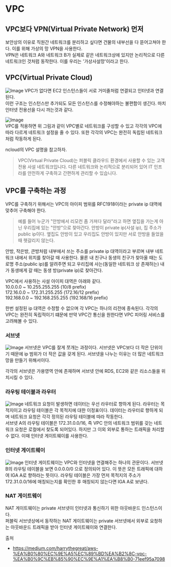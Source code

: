 # VPC 
## VPC보다 VPN(Virtual Private Network) 먼저
보안상의 이유로 직원간 네트워크를 분리하고 싶다면 건물의 내부선을 다 뜯어고쳐야 한다. 이를 위해 가상의 망 VPN을 사용한다.  
VPN은 네트워크 A와 네트워크 B가 실제로 같은 네트워크상에 있지만 논리적으로 다른 네트워크인 것처럼 동작한다. 이를 우리는 '가상사설망'이라고 한다.  

## VPC(Virtual Private Cloud)  
![Image](https://github.com/user-attachments/assets/30d2fabf-d5df-42f4-a0bb-8e6709a7035b)
VPC가 없다면 EC2 인스턴스들이 서로 거미줄처럼 연결되고 인터넷과 연결된다.  
이런 구조는 인스턴스만 추가되도 모든 인스턴스를 수정해야하는 불편함이 생긴다. 마치 인터넷 전용선을 다시 까는것과 같다.  
  
![Image](https://github.com/user-attachments/assets/eab71d2a-1f85-44c0-ad88-fcbb838dd311)  
VPC를 적용하면 위 그림과 같이 VPC별로 네트워크를 구성할 수 있고 각각의 VPC에 따라 다르게 네트워크 설정을 줄 수 있다. 또한 각각의 VPC는 완전히 독립된 네트워크처럼 작동하게 된다.  
  
ncloud의 VPC 설명을 참고하자.  
> VPC(Virtual Private Cloud)는 퍼블릭 클라우드 환경에서 사용할 수 있는 고객 전용 사설 네트워크입니다. 다른 네트워크와 논리적으로 분리되어 있어 IT 인프라를 안전하게 구축하고 간편하게 관리할 수 있습니다.
  
## VPC를 구축하는 과정
VPC를 구축하기 위해서는 VPC의 아이피 범위를 RFC1918이라는 private ip 대역에 맞추어 구축해야 한다.  
> 예를 들어 누군가 "안방에서 리모컨 좀 가져다 달라"라고 하면 옆집을 가는게 아닌 우리집에 있는 "안방"으로 찾아간다. 안방이 private ip(사설 ip), 집 주소가 public ip이다. 옆집도 안방이 있고 우리집도 안방이 있지만 서로 안방을 들었을 때 헷갈리지 않는다.  

안방, 작은방, 큰방처럼 내부에서 쓰는 주소를 private ip 대역이라고 부르며 내부 네트워크 내에서 위치를 찾아갈 때 사용한다. 물론 내 친구나 동생의 친구가 찾아올 때는 도로명 주소(public ip)를 알려주면 되고 우리집에 사는(동일한 네트워크 상 존재하는) 내가 동생에게 갈 때는 동생 방(private ip)로 찾아간다.  
  
VPC에서 사용하는 사설 아이피 대역은 아래와 같다.  
10.0.0.0 ~ 10.255.255.255 (10/8 prefix)  
172.16.0.0 ~ 172.31.255.255 (172.16/12 prefix)  
192.168.0.0 ~ 192.168.255.255 (192.168/16 prefix)  

한번 설정된 ip 대역은 수정할 수 없으며 각 VPC는 하나의 리전에 종속된다. 각각의 VPC는 완전히 독립적이기 떄문에 만약 VPC간 통신을 원한다면 VPC 피어링 서비스를 고려해볼 수 있다.  
  
### 서브넷
![Image](https://github.com/user-attachments/assets/f8d096e1-3960-4084-989b-65b57a1ffe9d)
서브넷은 VPC를 잘게 쪼개는 과정이다. 서브넷은 VPC보다 더 작은 단위이기 때문에 ip 범위가 더 작은 값을 갖게 된다. 서브넷을 나누는 이유는 더 많은 네트워크망을 만들기 위해서이다.  
  
각각의 서브넷은 가용영역 안에 존재하며 서브넷 안에 RDS, EC2와 같은 리소스들을 위치시킬 수 있다.  
  
### 라우팅 테이블과 라우터
![Image](https://github.com/user-attachments/assets/95884419-6b46-42dc-975e-eb9e5506e32a)
네트워크 요청이 발생하면 데이터는 우선 라우터로 향하게 된다. 라우터는 목적지이고 라우팅 테이블은 각 목적지에 대한 이정표이다. 데이터는 라우터로 향하게 되며 네트워크 요청은 각각 정의된 라우팅 테이블에 따라 작동한다.  
서브넷 A의 라우팅 테이블은 172.31.0.0/16, 즉 VPC 안의 네트워크 범위를 갖는 네트워크 요청은 로컬에서 찾도록 되어있다. 하지만 그 이외 외부로 통하는 트래픽을 처리할 수 없다. 이때 인터넷 게이트웨이를 사용한다.  
  
### 인터넷 게이트웨이
![Image](https://github.com/user-attachments/assets/95e66f02-96d4-4cb0-9f0d-09554adf6cdc)
인터넷 게이트웨이는 VPC와 인터넷을 연결해주는 하나의 관문이다. 서브넷 B의 라우팅 테이블을 보면 0.0.0.0/0 으로 정의되어 있다. 이 뜻은 모든 트래픽에 대하여 IGA A로 향하라는 뜻이다. 라우팅 테이블은 가장 먼저 목적지의 주소가 172.31.0.0/16에 매칭되는지를 확인한 후 매칭되지 않는다면 IGA A로 보낸다.  
  
### NAT 게이트웨이
NAT 게이트웨이는 private 서브넷이 인터넷과 통신하기 위한 아웃바운드 인스턴스이다.  
퍼블릭 서브넷상에서 동작하는 NAT 게이트웨이는 private 서브넷에서 외부로 요청하는 아웃바운드 트래픽을 받아 인터넷 게이트웨이와 연결한다.  
  
출처  
- https://medium.com/harrythegreat/aws-%EA%B0%80%EC%9E%A5%EC%89%BD%EA%B2%8C-vpc-%EA%B0%9C%EB%85%90%EC%9E%A1%EA%B8%B0-71eef95a7098  